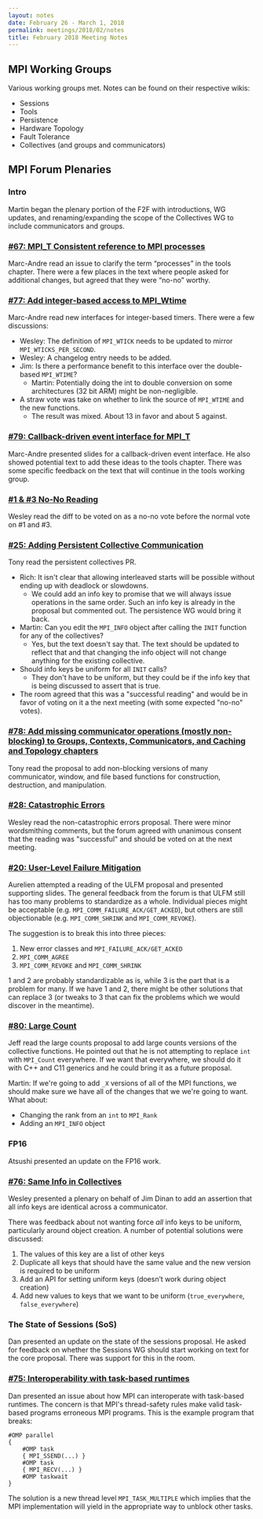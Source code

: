 ```yaml
---
layout: notes
date: February 26 - March 1, 2018
permalink: meetings/2018/02/notes
title: February 2018 Meeting Notes
---
```


## MPI Working Groups

Various working groups met. Notes can be found on their respective wikis:

* Sessions
* Tools
* Persistence
* Hardware Topology
* Fault Tolerance
* Collectives (and groups and communicators)

## MPI Forum Plenaries

### Intro

Martin began the plenary portion of the F2F with introductions, WG updates, and renaming/expanding
the scope of the Collectives WG to include communicators and groups.

### [#67: MPI_T Consistent reference to MPI processes](https://github.com/mpi-forum/mpi-issues/issues/67)

Marc-Andre read an issue to clarify the term “processes” in the tools chapter. There were a few
places in the text where people asked for additional changes, but agreed that they were “no-no”
worthy.

### [#77: Add integer-based access to MPI_Wtime](https://github.com/mpi-forum/mpi-issues/issues/77)

Marc-Andre read new interfaces for integer-based timers. There were a few discussions:
* Wesley: The definition of `MPI_WTICK` needs to be updated to mirror `MPI_WTICKS_PER_SECOND`.
* Wesley: A changelog entry needs to be added.
* Jim: Is there a performance benefit to this interface over the double-based `MPI_WTIME`?
    * Martin: Potentially doing the int to double conversion on some architectures (32 bit ARM)
      might be non-negligible.
* A straw vote was take on whether to link the source of `MPI_WTIME` and the new functions.
    * The result was mixed. About 13 in favor and about 5 against.

### [#79: Callback-driven event interface for MPI_T](https://github.com/mpi-forum/mpi-issues/issues/79)

Marc-Andre presented slides for a callback-driven event interface. He also showed potential text to
add these ideas to the tools chapter. There was some specific feedback on the text that will
continue in the tools working group.

### [#1 & #3 No-No Reading](https://github.com/mpi-forum/mpi-standard/pull/1/files/cbf86d158b257b270ab96805fbaa273d53e70974..0460b99ecc9477704fc428eab2d005b240db77b3)

Wesley read the diff to be voted on as a no-no vote before the normal vote on #1 and #3.

### [#25: Adding Persistent Collective Communication](https://github.com/mpi-forum/mpi-issues/issues/25)

Tony read the persistent collectives PR.
* Rich: It isn't clear that allowing interleaved starts will be possible without ending up with
  deadlock or slowdowns.
    * We could add an info key to promise that we will always issue operations in the same order. Such
      an info key is already in the proposal but commented out. The persistence WG would bring it back.
* Martin: Can you edit the `MPI_INFO` object after calling the `INIT` function for any of the
  collectives?
    * Yes, but the text doesn't say that. The text should be updated to reflect that and that changing
      the info object will not change anything for the existing collective.
* Should info keys be uniform for all `INIT` calls?
    * They don't have to be uniform, but they could be if the info key that is being discussed to
      assert that is true.
* The room agreed that this was a "successful reading" and would be in favor of voting on it a the
  next meeting (with some expected "no-no" votes).


### [#78: Add missing communicator operations (mostly non-blocking) to Groups, Contexts, Communicators, and Caching and Topology chapters](https://github.com/mpi-forum/mpi-issues/issues/78)

Tony read the proposal to add non-blocking versions of many communicator, window, and file based
functions for construction, destruction, and manipulation.

### [#28: Catastrophic Errors](https://github.com/mpi-forum/mpi-issues/issues/28)

Wesley read the non-catastrophic errors proposal. There were minor wordsmithing comments, but the
forum agreed with unanimous consent that the reading was "successful" and should be voted on at the
next meeting.

### [#20: User-Level Failure Mitigation](https://github.com/mpi-forum/mpi-issues/issues/20)

Aurelien attempted a reading of the ULFM proposal and presented supporting slides. The general
feedback from the forum is that ULFM still has too many problems to standardize as a whole.
Individual pieces might be acceptable (e.g. `MPI_COMM_FAILURE_ACK/GET_ACKED`), but others are still
objectionable (e.g. `MPI_COMM_SHRINK` and `MPI_COMM_REVOKE`).

The suggestion is to break this into three pieces:
1. New error classes and `MPI_FAILURE_ACK/GET_ACKED`
2. `MPI_COMM_AGREE`
3. `MPI_COMM_REVOKE` and `MPI_COMM_SHRINK`

1 and 2 are probably standardizable as is, while 3 is the part that is a problem for many. If we
have 1 and 2, there might be other solutions that can replace 3 (or tweaks to 3 that can fix the
problems which we would discover in the meantime).

### [#80: Large Count](https://github.com/mpi-forum/mpi-issues/issues/80)

Jeff read the large counts proposal to add large counts versions of the collective functions. He
pointed out that he is not attempting to replace `int` with `MPI_Count` everywhere. If we want that
everywhere, we should do it with C++ and C11 generics and he could bring it as a future proposal.

Martin: If we're going to add `_X` versions of all of the MPI functions, we should make sure we have
all of the changes that we we're going to want. What about:
* Changing the rank from an `int` to `MPI_Rank`
* Adding an `MPI_INFO` object

### FP16

Atsushi presented an update on the FP16 work.

### [#76: Same Info in Collectives](https://github.com/mpi-forum/mpi-issues/issues/76)

Wesley presented a plenary on behalf of Jim Dinan to add an assertion that all
info keys are identical across a communicator.

There was feedback about not wanting force _all_ info keys to be uniform, particularly
around object creation. A number of potential solutions were discussed:

1. The values of this key are a list of other keys
2. Duplicate all keys that should have the same value and the new version is required to be uniform
3. Add an API for setting uniform keys (doesn’t work during object creation)
4. Add new values to keys that we want to be uniform (`true_everywhere`, `false_everywhere`)

### The State of Sessions (SoS)

Dan presented an update on the state of the sessions proposal. He asked for feedback
on whether the Sessions WG should start working on text for the core proposal. There
was support for this in the room.

### [#75: Interoperability with task-based runtimes](https://github.com/mpi-forum/mpi-issues/issues/75)

Dan presented an issue about how MPI can interoperate with task-based runtimes. The concern
is that MPI's thread-safety rules make valid task-based programs erroneous MPI programs.
This is the example program that breaks:

```
#OMP parallel
{
	#OMP task
	{ MPI_SSEND(...) }
	#OMP task
	{ MPI_RECV(...) }
	#OMP taskwait
}
```

The solution is a new thread level `MPI_TASK_MULTIPLE` which implies that the MPI
implementation will yield in the appropriate way to unblock other tasks.
